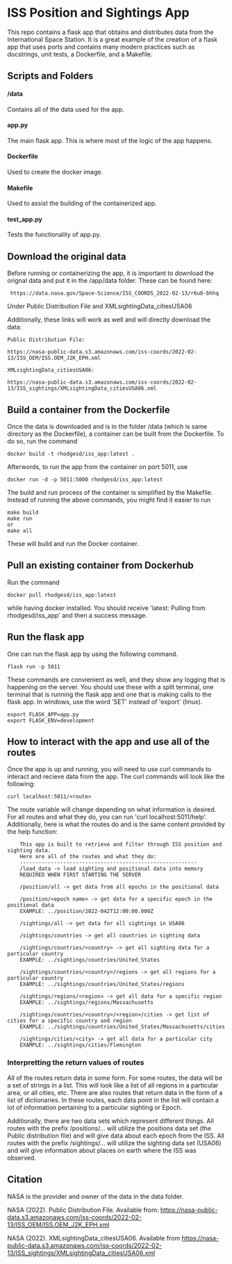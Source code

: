 # ISS Position and Sightings App
This repo contains a flask app that obtains and distributes data from the International Space Station. It is a great example of the creation of a flask app that uses ports and contains many modern practices such as docstrings, unit tests, a Dockerfile, and a Makefile.

## Scripts and Folders

#### /data
Contains all of the data used for the app. 

#### app.py
The main flask app. This is where most of the logic of the app happens.

#### Dockerfile
Used to create the docker image.

#### Makefile
Used to assist the building of the containerized app.

#### test_app.py
Tests the functionality of app.py.

## Download the original data
Before running or containerizing the app, it is important to download the orignal data and put it in the /app/data folder. These can be found here:
```
 https://data.nasa.gov/Space-Science/ISS_COORDS_2022-02-13/r6u8-bhhq
```
Under Public Distribution File and XMLsightingData_citiesUSA06

Additionally, these links will work as well and will directly download the data:
```
Public Distribution File:

https://nasa-public-data.s3.amazonaws.com/iss-coords/2022-02-13/ISS_OEM/ISS.OEM_J2K_EPH.xml

XMLsightingData_citiesUSA06:

https://nasa-public-data.s3.amazonaws.com/iss-coords/2022-02-13/ISS_sightings/XMLsightingData_citiesUSA06.xml
```

## Build a container from the Dockerfile
Once the data is downloaded and is in the folder /data (which is same directory as the Dockerfile), a container can be built from the Dockerfile. To do so, run the command
```
docker build -t rhodgesd/iss_app:latest .
```
Afterwords, to run the app from the container on port 5011, use 
```
docker run -d -p 5011:5000 rhodgesd/iss_app:latest
```
The build and run process of the container is simplified by the Makefile. Instead of running the above commands, you might find it easier to run 
```
make build
make run
or 
make all
```
These will build and run the Docker container.

## Pull an existing container from Dockerhub
Run the command 
```
docker pull rhodgesd/iss_app:latest
```
while having docker installed. You should receive 'latest: Pulling from rhodgesd/iss_app' and then a success message.

## Run the flask app
One can run the flask app by using the following command.
```
flask run -p 5011
```
These commands are convienient as well, and they show any logging that is happening on the server. You should use these with a split terminal, one terminal that is running the flask app and one that is making calls to the flask app. In windows, use the word 'SET' instead of 'export' (linux).
```
export FLASK_APP=app.py
export FLASK_ENV=development
```

## How to interact with the app and use all of the routes
Once the app is up and running, you will need to use curl commands to interact and recieve data from the app. The curl commands will look like the following:
```
curl localhost:5011/<route>
```
The route variable will change depending on what information is desired. For all routes and what they do, you can run 'curl localhost:5011/help'. Additionally, here is what the routes do and is the same content provided by the help function:
```
    This app is built to retrieve and filter through ISS position and sighting data.
    Here are all of the routes and what they do:
    ---------------------------------------------------------
    /load_data -> load sighting and positional data into memory
    REQUIRED WHEN FIRST STARTING THE SERVER

    /position/all -> get data from all epochs in the positional data

    /position/<epoch name> -> get data for a specific epoch in the positional data
    EXAMPLE: ../position/2022-042T12:00:00.000Z

    /sightings/all -> get data for all sightings in USA06

    /sightings/countries -> get all countries in sighting data

    /sightings/countries/<country> -> get all sighting data for a particular country
    EXAMPLE: ../sightings/countries/United_States

    /sightings/countries/<country>/regions -> get all regions for a particular country
    EXAMPLE: ../sightings/countries/United_States/regions

    /sightings/regions/<region> -> get all data for a specific region
    EXAMPLE: ../sightings/regions/Massachusetts

    /sightings/countries/<country>/<region>/cities -> get list of cities for a specific country and region
    EXAMPLE: ../sightings/countries/United_States/Massachusetts/cities

    /sightings/cities/<city> -> get all data for a particular city
    EXAMPLE: ../sightings/cities/Flemington
```
### Interpretting the return values of routes
All of the routes return data in some form. For some routes, the data will be a set of strings in a list. This will look like a list of all regions in a particular area, or all cities, etc. There are also routes that return data in the form of a list of dictionaries. In these routes, each data point in the list will contain a lot of information pertaining to a particular sighting or Epoch.

Additionally, there are two data sets which represent different things. All routes with the prefix /positions/... will utilize the positions data set (the Public distribution file) and will give data about each epoch from the ISS. All routes with the prefix /sightings/... will utilize the sighting data set (USA06) and will give information about places on earth where the ISS was observed.

## Citation
NASA is the provider and owner of the data in the data folder. 

NASA (2022). Public Distribution File. Available from: https://nasa-public-data.s3.amazonaws.com/iss-coords/2022-02-13/ISS_OEM/ISS.OEM_J2K_EPH.xml

NASA (2022). XMLsightingData_citiesUSA06. Available from https://nasa-public-data.s3.amazonaws.com/iss-coords/2022-02-13/ISS_sightings/XMLsightingData_citiesUSA06.xml


